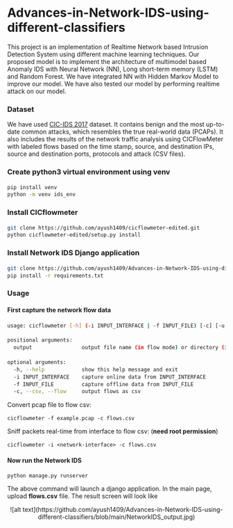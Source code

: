 # Advances-in-Network-IDS-using-different-classifiers
This project is an implementation of Realtime Network based Intrusion Detection System using different machine learning techniques. Our proposed model is to implement the architecture of multimodel based Anomaly IDS with Neural Network (NN), Long short-term memory (LSTM) and Random Forest. We have integrated NN with Hidden Markov Model to improve our model. We have also tested our model by performing realtime attack on our model.

### Dataset
We have used <a href="https://www.unb.ca/cic/datasets/ids-2017.html">CIC-IDS 2017</a> dataset. It contains benign and the most up-to-date common attacks, which resembles the true real-world data (PCAPs). It also includes the results of the network traffic analysis using CICFlowMeter with labeled flows based on the time stamp, source, and destination IPs, source and destination ports, protocols and attack (CSV files).

### Create python3 virtual environment using venv
```sh
pip install venv
python -m venv ids_env
```

### Install CICflowmeter

```sh
git clone https://github.com/ayush1409/cicflowmeter-edited.git
python cicflowmeter-edited/setup.py install
```

### Install Network IDS Django application

```sh
git clone https://github.com/ayush1409/Advances-in-Network-IDS-using-different-classifiers.git
pip install -r requirements.txt
```
### Usage

#### First capture the network flow data

```sh
usage: cicflowmeter [-h] (-i INPUT_INTERFACE | -f INPUT_FILE) [-c] [-u URL_MODEL] output

positional arguments:
  output                output file name (in flow mode) or directory (in sequence mode)

optional arguments:
  -h, --help            show this help message and exit
  -i INPUT_INTERFACE    capture online data from INPUT_INTERFACE
  -f INPUT_FILE         capture offline data from INPUT_FILE
  -c, --csv, --flow     output flows as csv
```

Convert pcap file to flow csv:

```
cicflowmeter -f example.pcap -c flows.csv
```

Sniff packets real-time from interface to flow csv: (**need root permission**)

```
cicflowmeter -i <network-interface> -c flows.csv
```

#### Now run the Network IDS

```
python manage.py runserver
```
The above command will launch a django application. In the main page, upload **flows.csv** file. The result screen will look like

<p alogn="center"><center>![alt text](https://github.com/ayush1409/Advances-in-Network-IDS-using-different-classifiers/blob/main/NetworkIDS_output.jpg)</center></p>
